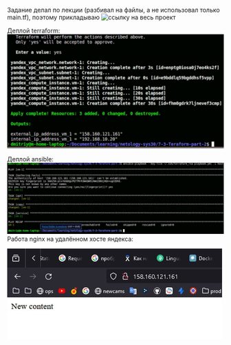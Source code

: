 Задание делал по лекции (разбивал на файлы, а не использовал только main.tf), поэтому прикладываю ![ссылку на весь проект](https://github.com/adMorpheus/netology-sys30/tree/main/7-3-Teraform-part-2)

Деплой terraform:
![terraform](img/terraform.jpg)

Деплой ansible:
![ansible](img/ansible.jpg)
Работа nginx на удалённом хосте яндекса:

![result](img/result.jpg)